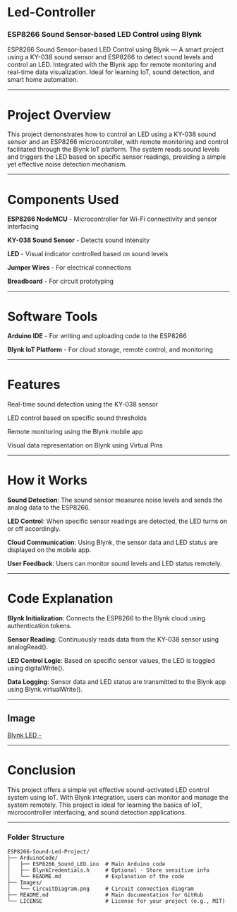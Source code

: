 # Led-Controller

### ESP8266 Sound Sensor-based LED Control using Blynk
ESP8266 Sound Sensor-based LED Control using Blynk — A smart project using a KY-038 sound sensor and ESP8266 to detect sound levels and control an LED. Integrated with the Blynk app for remote monitoring and real-time data visualization. Ideal for learning IoT, sound detection, and smart home automation.

---
# Project Overview

This project demonstrates how to control an LED using a KY-038 sound sensor and an ESP8266 microcontroller, with remote monitoring and control facilitated through the Blynk IoT platform. The system reads sound levels and triggers the LED based on specific sensor readings, providing a simple yet effective noise detection mechanism.

---
# Components Used

**ESP8266 NodeMCU** - Microcontroller for Wi-Fi connectivity and sensor interfacing

**KY-038 Sound Sensor** - Detects sound intensity

**LED** - Visual indicator controlled based on sound levels

**Jumper Wires** - For electrical connections

**Breadboard** - For circuit prototyping

---
# Software Tools

**Arduino IDE** - For writing and uploading code to the ESP8266

**Blynk IoT Platform** - For cloud storage, remote control, and monitoring

---
# Features

Real-time sound detection using the KY-038 sensor

LED control based on specific sound thresholds

Remote monitoring using the Blynk mobile app

Visual data representation on Blynk using Virtual Pins

---
# How it Works

**Sound Detection**: The sound sensor measures noise levels and sends the analog data to the ESP8266.

**LED Control**: When specific sensor readings are detected, the LED turns on or off accordingly.

**Cloud Communication**: Using Blynk, the sensor data and LED status are displayed on the mobile app.

**User Feedback**: Users can monitor sound levels and LED status remotely.

---
# Code Explanation

**Blynk Initialization**: Connects the ESP8266 to the Blynk cloud using authentication tokens.

**Sensor Reading**: Continuously reads data from the KY-038 sensor using analogRead().

**LED Control Logic**: Based on specific sensor values, the LED is toggled using digitalWrite().

**Data Logging**: Sensor data and LED status are transmitted to the Blynk app using Blynk.virtualWrite().

---

## Image
[Blynk LED -](https://www.youtube.com/watch?v=7irSQuL24qY)

---
# Conclusion
This project offers a simple yet effective sound-activated LED control system using IoT. With Blynk integration, users can monitor and manage the system remotely. This project is ideal for learning the basics of IoT, microcontroller interfacing, and sound detection applications.

---
### Folder Structure

```plaintext
ESP8266-Sound-Led-Project/
├── ArduinoCode/
│   ├── ESP8266_Sound_LED.ino  # Main Arduino code
│   ├── BlynkCredentials.h     # Optional - Store sensitive info
│   └── README.md              # Explanation of the code
├── Images/
│   └── CircuitDiagram.png     # Circuit connection diagram
├── README.md                  # Main documentation for GitHub
└── LICENSE                    # License for your project (e.g., MIT)

